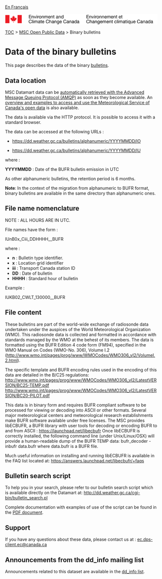 [En Français](readme_bulletinsbufr-datamart_fr.md)

![ECCC logo](../../img_eccc-logo.png)

[TOC](../../readme_en.md) > [MSC Open Public Data](../readme_en.md) > Binary bulletins

# Data of the binary bulletins 

This page describes the data of the binary [bulletins](readme_bulletins_en.md).

## Data location

MSC Datamart data can be [automatically retrieved with the Advanced Message Queuing Protocol (AMQP)](../../msc-datamart/amqp_en.md) as soon as they become available. An [overview and examples to access and use the Meteorological Service of Canada's open data](../../usage/readme_en.md) is also available.

The data is available via the HTTP protocol. It is possible to access it with a standard browser. 

The data can be accessed at the following URLs :

* https://dd.weather.gc.ca/bulletins/alphanumeric/YYYYMMDD/IO

* https://dd.weather.gc.ca/bulletins/alphanumeric/YYYYMMDD/IU

where :

__YYYYMMDD__ : Date of the BUFR bulletin emission in UTC

As other alphanumeric bulletins, the retention period is 6 months.

__Note__: In the context of the migration from alphanumeric to BUFR format, binary bulletins are available in the same directory than alphanumeric ones.

## File name nomenclature 

NOTE : ALL HOURS ARE IN UTC.

File  names have the form :

IUnB0x_Ciii_DDHHHH__BUFR

where :
* __n__ : Bulletin type identifier. 
* __x__ : Location grid identifier 
* __iii__ : Transport Canada station ID
* __DD__ : Date of bulletin
* __HHHH__ : Standard hour of bulletin

Example :

IUKB02_CWLT_130000__BUFR

## File content

These bulletins are part of the world-wide exchange of radiosonde data undertaken under the auspices of the World Meteorological Organization (WMO).
This radiosonde data is collected and formatted in accordance with standards managed by the WMO at the behest of its members. The data is formatted 
using the BUFR Edition 4 code form (FM94), specified in the WMO Manual on Codes (WMO-No. 306), Volume I.2 
(http://www.wmo.int/pages/prog/www/WMOCodes/WMO306_vI2/VolumeI.2.html).
  
The specific template and BUFR encoding rules used in the encoding of this data are detailed in the B/C25 regulations: 
http://www.wmo.int/pages/prog/www/WMOCodes/WMO306_vI2/LatestVERSION/BC25-TEMP.pdf
http://www.wmo.int/pages/prog/www/WMOCodes/WMO306_vI2/LatestVERSION/BC20-PILOT.pdf

This data is in binary form and requires BUFR compliant software to be processed for viewing or decoding into ASCII or other formats. Several major 
meteorological centers and meteorological research establishments make BUFR software available under free licenses. 
The MSC provides libECBUFR, a BUFR library with user tools for decoding or encoding BUFR to and from ASCII : https://launchpad.net/libecbufr
Once libECBUFR is correctly installed, the following command line (under Unix/Linux/OSX) will provide a human-readable dump of the BUFR TEMP data: 
bufr_decoder -inbufr data.bufr 
where data.bufr is a BUFR file.

Much useful information on installing and running libECBUFR is available in the FAQ list located at: 
https://answers.launchpad.net/libecbufr/+faqs

## Bulletin search script

To help you in your search, please refer to our bulletin search script which is available directly on the Datamart at:
http://dd.weather.gc.ca/cgi-bin/bulletin_search.pl

Complete documentation with examples of use of the script can be found in the [PDF document](http://collaboration.cmc.ec.gc.ca/cmc/cmos/public_doc/msc-data/bulletins/CMC_Bulletin_Search_Help_en.pdf).

## Support

If you have any questions about these data, please contact us at : ec.dps-client.ec@canada.ca

## Announcements from the dd_info mailing list 

Announcements related to this dataset are available in the [dd_info list](https://lists.ec.gc.ca/cgi-bin/mailman/listinfo/dd_info).

